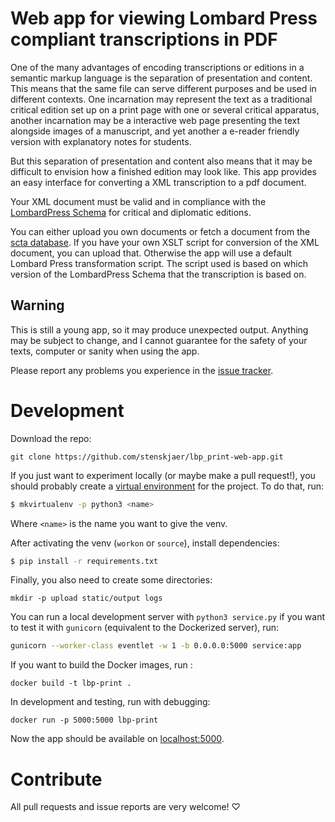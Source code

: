 # Web app for viewing Lombard Press compliant transcriptions in PDF

One of the many advantages of encoding transcriptions or editions in a semantic
markup language is the separation of presentation and content. This means that
the same file can serve different purposes and be used in different contexts.
One incarnation may represent the text as a traditional critical edition set up
on a print page with one or several critical apparatus, another incarnation may
be a interactive web page presenting the text alongside images of a manuscript,
and yet another a e-reader friendly version with explanatory notes for students.

But this separation of presentation and content also means that it may be
difficult to envision how a finished edition may look like. This app provides an
easy interface for converting a XML transcription to a pdf document.

Your XML document must be valid and in compliance with
the [LombardPress Schema](http://lombardpress.org/schema/docs/) for critical and
diplomatic editions.

You can either upload you own documents or fetch a document from
the [scta database](http://lombardpress.org/schema/docs/). If you have your own
XSLT script for conversion of the XML document, you can upload that. Otherwise
the app will use a default Lombard Press transformation script. The script used
is based on which version of the LombardPress Schema that the transcription is
based on.

## Warning

This is still a young app, so it may produce unexpected output. Anything may be
subject to change, and I cannot guarantee for the safety of your texts, computer
or sanity when using the app.

Please report any problems you experience in
the [issue tracker](https://github.com/stenskjaer/lbp_print-web-app/issues).

# Development

Download the repo:
```
git clone https://github.com/stenskjaer/lbp_print-web-app.git
```

If you just want to experiment locally (or maybe make a pull request!), you
should probably create
a [virtual environment](http://docs.python-guide.org/en/latest/dev/virtualenvs/)
for the project. To do that, run:

```bash
$ mkvirtualenv -p python3 <name>
```
Where `<name>` is the name you want to give the venv.

After activating the venv (`workon` or `source`), install dependencies:
```bash
$ pip install -r requirements.txt
```

Finally, you also need to create some directories:
```shell
mkdir -p upload static/output logs
```

You can run a local development server with `python3 service.py` if you want to
test it with `gunicorn` (equivalent to the Dockerized server), run:
```bash
gunicorn --worker-class eventlet -w 1 -b 0.0.0.0:5000 service:app
```

If you want to build the Docker images, run :
```
docker build -t lbp-print .
```

In development and testing, run with debugging: 
```
docker run -p 5000:5000 lbp-print
```

Now the app should be available on [localhost:5000](http://localhost:5000).

# Contribute

All pull requests and issue reports are very welcome! ♡
